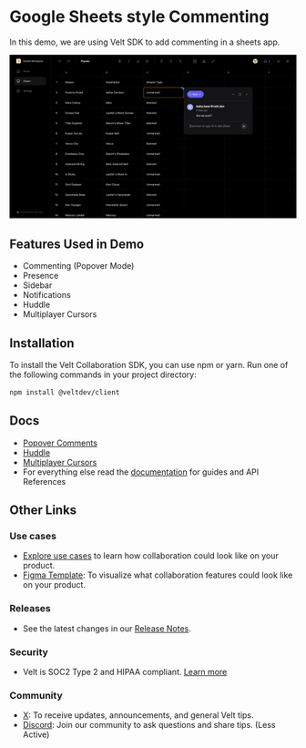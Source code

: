 # Google Sheets style Commenting

In this demo, we are using Velt SDK to add commenting in a sheets app.

![Sample App Sheets](sample-app-sheets.png "Sample Sheet App")

## Features Used in Demo

- Commenting (Popover Mode)
- Presence
- Sidebar
- Notifications
- Huddle
- Multiplayer Cursors

## Installation

To install the Velt Collaboration SDK, you can use npm or yarn. Run one of the following commands in your project directory:

```zsh
npm install @veltdev/client
```

## Docs

- [Popover Comments](https://docs.velt.dev/async-collaboration/comments/setup/popover)
- [Huddle](https://docs.velt.dev/realtime-collaboration/huddle/overview)
- [Multiplayer Cursors](https://docs.velt.dev/realtime-collaboration/cursors/overview)
- For everything else read the [documentation](https://docs.velt.dev/get-started/overview) for guides and API References

## Other Links

### Use cases

- [Explore use cases](https://velt.dev/use-case) to learn how collaboration could look like on your product.
- [Figma Template](https://www.figma.com/community/file/1402312407969730816/velt-collaboration-kit): To visualize what collaboration features could look like on your product.

### Releases

- See the latest changes in our [Release Notes](https://docs.velt.dev/release-notes/).

### Security

- Velt is SOC2 Type 2 and HIPAA compliant. [Learn more](https://velt.dev/security)

### Community

- [X](https://x.com/veltjs): To receive updates, announcements, and general Velt tips.
- [Discord](https://discord.gg/GupvcYH27h): Join our community to ask questions and share tips. (Less Active)
